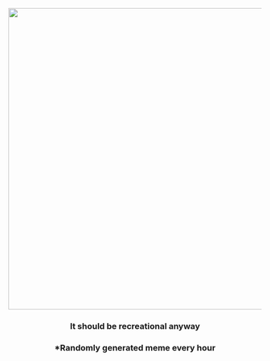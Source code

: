 <p align="center">
        <img src="https://i.redd.it/7ktubzribqy81.gif" width="600" height="600">
        </p>
        <h3 align="center">It should be recreational anyway</h3>
        <h3 align="center">*Randomly generated meme every hour</h3>
    